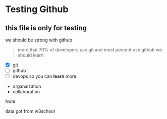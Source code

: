 # Testing Github
## this file is only for testing
we should be strong with github
>more that 70% of developers use git
>and most percent use github
we should learn:
- [x] git
- [ ] github
- [ ] devops
so you can **learn** more:
* organaization
* collaboration
> [!NOTE]
> data got from w3school
